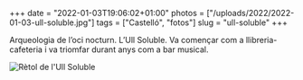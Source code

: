 +++
date = "2022-01-03T19:06:02+01:00"
photos = ["/uploads/2022/2022-01-03-ull-soluble.jpg"]
tags = ["Castelló", "fotos"]
slug = "ull-soluble"
+++

Arqueologia de l’oci nocturn. L’Ull Soluble. Va començar com a llibreria-cafeteria i va triomfar durant anys com a bar musical.

<img alt="Rètol de l'Ull Soluble" src="/uploads/2022/2022-01-03-ull-soluble.jpg">
